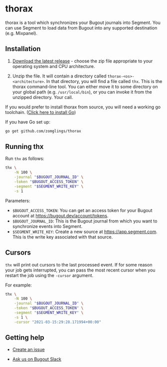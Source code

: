 # thorax

thorax is a tool which synchronizes your Bugout journals into Segment. You can use Segment to load data from Bugout into any supported destination (e.g. Mixpanel).

## Installation

1. [Download the latest release](https://github.com/zomglings/thorax/releases/latest) - choose the
zip file appropriate to your operating system and CPU architecture.

2. Unzip the file. It will contain a directory called `thorax-<os>-<architecture>`. In that directory,
you will find a file called `thx`. This is the thorax command-line tool. You can either move it to
some directory on your global path (e.g. `/usr/local/bin`), or you can invoke it from the unzipped
directory. Your call.


If you would prefer to install thorax from source, you will need a working go toolchain. ([Click here to install Go](https://golang.org/dl/))

If you have Go set up:
```bash
go get github.com/zomglings/thorax
```

## Running thx

Run `thx` as follows:

```bash
thx \
    -N 100 \
    -journal "$BUGOUT_JOURNAL_ID" \
    -token "$BUGOUT_ACCESS_TOKEN" \
    -segment "$SEGMENT_WRITE_KEY" \
    -s 1
```

Parameters:
- `$BUGOUT_ACCESS_TOKEN`: You can get an access token for your Bugout account at https://bugout.dev/account/tokens.
- `$BUGOUT_JOURNAL_ID`: This is the Bugout journal from which you want to synchronize events into Segment.
- `$SEGMENT_WRITE_KEY`: Create a new source at https://app.segment.com. This is the write key associated with that source.

## Cursors

`thx` will print out cursors to the last processed event. If for some reason your job gets interrupted, you can pass
the most recent cursor when you restart the job using the `-cursor` argument.

For example:
```bash
thx \
    -N 100 \
    -journal "$BUGOUT_JOURNAL_ID" \
    -token "$BUGOUT_ACCESS_TOKEN" \
    -segment "$SEGMENT_WRITE_KEY" \
    -s 1 \
    -cursor "2021-03-15:29:28.171994+00:00"
```

## Getting help

- [Create an issue](https://github.com/zomglings/thorax/issues/new)

- [Ask us on Bugout Slack](https://join.slack.com/t/bugout-dev/shared_invite/zt-fhepyt87-5XcJLy0iu702SO_hMFKNhQ)
